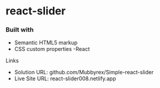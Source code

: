 # react-slider

### Built with 

- Semantic HTML5 markup 
- CSS custom properties -React

Links

- Solution URL: github.com/Mubbyrex/Simple-react-slider
- Live Site URL: react-slider008.netlify.app
